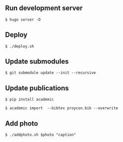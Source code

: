 
## Run development server

``$ hugo server -D``

## Deploy

``$ ./deploy.sh``

## Update submodules

``$ git submodule update --init --recursive``

## Update publications


``$ pip install academic``

``$ academic import  --bibtex proycon.bib --overwrite``

## Add photo

``$ ./addphoto.sh $photo "caption"``
